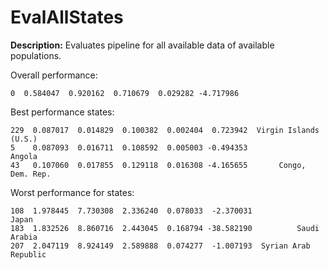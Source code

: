 
# EvalAllStates

**Description:** Evaluates pipeline for all available data of available populations.

Overall performance:

```        mae       mse      rmse      mape        r2
0  0.584047  0.920162  0.710679  0.029282 -4.717986
```


Best performance states:

```          mae       mse      rmse      mape        r2                  state
229  0.087017  0.014829  0.100382  0.002404  0.723942  Virgin Islands (U.S.)
5    0.087093  0.016711  0.108592  0.005003 -0.494353                 Angola
43   0.107060  0.017855  0.129118  0.016308 -4.165655       Congo, Dem. Rep.
```


Worst performance for states:

```          mae       mse      rmse      mape         r2                 state
108  1.978445  7.730308  2.336240  0.078033  -2.370031                 Japan
183  1.832526  8.860716  2.443045  0.168794 -38.582190          Saudi Arabia
207  2.047119  8.924149  2.589888  0.074277  -1.007193  Syrian Arab Republic
```


